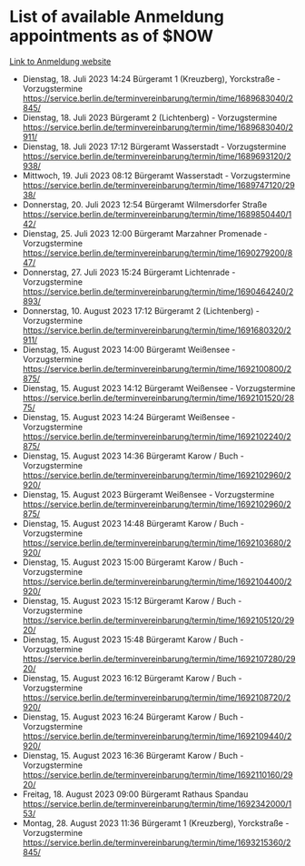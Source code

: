 # List of available Anmeldung appointments as of $NOW
[Link to Anmeldung website](https://service.berlin.de/terminvereinbarung/termin/tag.php?termin=1&anliegen[]=120686&dienstleisterlist=122210,122217,327316,122219,327312,122227,327314,122231,327346,122243,327348,122254,122252,329742,122260,329745,122262,329748,122271,327278,122273,327274,122277,327276,330436,122280,327294,122282,327290,122284,327292,122291,327270,122285,327266,122286,327264,122296,327268,150230,329760,122297,327286,122294,327284,122312,329763,122314,329775,122304,327330,122311,327334,122309,327332,317869,122281,327352,122279,329772,122283,122276,327324,122274,327326,122267,329766,122246,327318,122251,327320,122257,327322,122208,327298,122226,327300&herkunft=http%3A%2F%2Fservice.berlin.de%2Fdienstleistung%2F120686%2F)
- Dienstag, 18. Juli 2023 14:24 Bürgeramt 1 (Kreuzberg), Yorckstraße - Vorzugstermine https://service.berlin.de/terminvereinbarung/termin/time/1689683040/2845/
- Dienstag, 18. Juli 2023  Bürgeramt 2 (Lichtenberg) - Vorzugstermine https://service.berlin.de/terminvereinbarung/termin/time/1689683040/2911/
- Dienstag, 18. Juli 2023 17:12 Bürgeramt Wasserstadt - Vorzugstermine https://service.berlin.de/terminvereinbarung/termin/time/1689693120/2938/
- Mittwoch, 19. Juli 2023 08:12 Bürgeramt Wasserstadt - Vorzugstermine https://service.berlin.de/terminvereinbarung/termin/time/1689747120/2938/
- Donnerstag, 20. Juli 2023 12:54 Bürgeramt Wilmersdorfer Straße https://service.berlin.de/terminvereinbarung/termin/time/1689850440/142/
- Dienstag, 25. Juli 2023 12:00 Bürgeramt Marzahner Promenade - Vorzugstermine https://service.berlin.de/terminvereinbarung/termin/time/1690279200/847/
- Donnerstag, 27. Juli 2023 15:24 Bürgeramt Lichtenrade - Vorzugstermine https://service.berlin.de/terminvereinbarung/termin/time/1690464240/2893/
- Donnerstag, 10. August 2023 17:12 Bürgeramt 2 (Lichtenberg) - Vorzugstermine https://service.berlin.de/terminvereinbarung/termin/time/1691680320/2911/
- Dienstag, 15. August 2023 14:00 Bürgeramt Weißensee - Vorzugstermine https://service.berlin.de/terminvereinbarung/termin/time/1692100800/2875/
- Dienstag, 15. August 2023 14:12 Bürgeramt Weißensee - Vorzugstermine https://service.berlin.de/terminvereinbarung/termin/time/1692101520/2875/
- Dienstag, 15. August 2023 14:24 Bürgeramt Weißensee - Vorzugstermine https://service.berlin.de/terminvereinbarung/termin/time/1692102240/2875/
- Dienstag, 15. August 2023 14:36 Bürgeramt Karow / Buch - Vorzugstermine https://service.berlin.de/terminvereinbarung/termin/time/1692102960/2920/
- Dienstag, 15. August 2023  Bürgeramt Weißensee - Vorzugstermine https://service.berlin.de/terminvereinbarung/termin/time/1692102960/2875/
- Dienstag, 15. August 2023 14:48 Bürgeramt Karow / Buch - Vorzugstermine https://service.berlin.de/terminvereinbarung/termin/time/1692103680/2920/
- Dienstag, 15. August 2023 15:00 Bürgeramt Karow / Buch - Vorzugstermine https://service.berlin.de/terminvereinbarung/termin/time/1692104400/2920/
- Dienstag, 15. August 2023 15:12 Bürgeramt Karow / Buch - Vorzugstermine https://service.berlin.de/terminvereinbarung/termin/time/1692105120/2920/
- Dienstag, 15. August 2023 15:48 Bürgeramt Karow / Buch - Vorzugstermine https://service.berlin.de/terminvereinbarung/termin/time/1692107280/2920/
- Dienstag, 15. August 2023 16:12 Bürgeramt Karow / Buch - Vorzugstermine https://service.berlin.de/terminvereinbarung/termin/time/1692108720/2920/
- Dienstag, 15. August 2023 16:24 Bürgeramt Karow / Buch - Vorzugstermine https://service.berlin.de/terminvereinbarung/termin/time/1692109440/2920/
- Dienstag, 15. August 2023 16:36 Bürgeramt Karow / Buch - Vorzugstermine https://service.berlin.de/terminvereinbarung/termin/time/1692110160/2920/
- Freitag, 18. August 2023 09:00 Bürgeramt Rathaus Spandau https://service.berlin.de/terminvereinbarung/termin/time/1692342000/153/
- Montag, 28. August 2023 11:36 Bürgeramt 1 (Kreuzberg), Yorckstraße - Vorzugstermine https://service.berlin.de/terminvereinbarung/termin/time/1693215360/2845/
